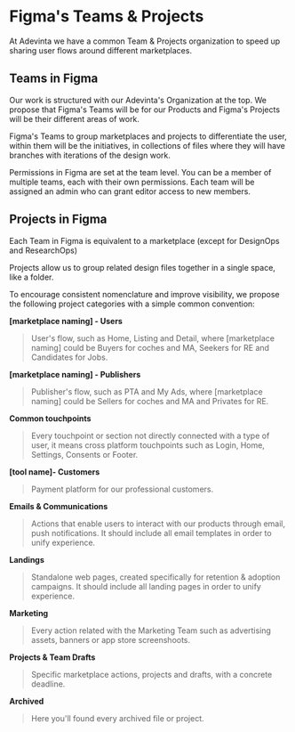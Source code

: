 # Figma's Teams & Projects
At Adevinta we have a common Team & Projects organization to speed up sharing user flows around different marketplaces.

## Teams in Figma
Our work is structured with our Adevinta's Organization at the top. We propose that Figma's Teams will be for our Products and Figma's Projects will be their different areas of work.

Figma's Teams to group marketplaces and projects to differentiate the user, within them will be the initiatives, in collections of files where they will have branches with iterations of the design work.

Permissions in Figma are set at the team level. You can be a member of multiple teams, each with their own permissions. Each team will be assigned an admin who can grant editor access to new members.

## Projects in Figma
Each Team in Figma is equivalent to a marketplace (except for DesignOps and ResearchOps)

Projects allow us to group related design files together in a single space, like a folder.

To encourage consistent nomenclature and improve visibility, we propose the following project categories with a simple common convention:

**[marketplace naming] - Users**
> User's flow, such as Home, Listing and Detail, where [marketplace naming] could be Buyers for coches and MA, Seekers for RE and Candidates for Jobs. 

**[marketplace naming] - Publishers** 
> Publisher's flow, such as PTA and My Ads, where [marketplace naming] could be Sellers for coches and MA and Privates for RE.

**Common touchpoints**
> Every touchpoint or section not directly connected with a type of user, it means cross platform touchpoints such as Login, Home, Settings, Consents or Footer.

**[tool name]- Customers**
> Payment platform for our professional customers.

**Emails & Communications**
> Actions that enable users to interact with our products through email, push notifications. It should include all email templates in order to unify experience.

**Landings**
> Standalone web pages, created specifically for retention & adoption campaigns. It should include all landing pages in order to unify experience.

**Marketing**
> Every action related with the Marketing Team such as advertising assets, banners or app store screenshoots.

**Projects & Team Drafts**
> Specific marketplace actions, projects and drafts, with a concrete deadline.

**Archived** 
> Here you'll found every archived file or project.

